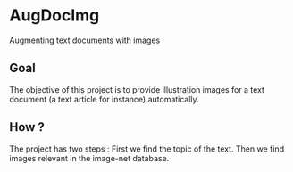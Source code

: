 # AugDocImg

Augmenting text documents with images

## Goal

The objective of this project is to provide illustration images for a text document (a text article for instance) automatically.

## How ?

The project has two steps : First we find the topic of the text. Then we find images relevant in the image-net database.

